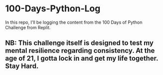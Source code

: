 # 100-Days-Python-Log
In this repo, I'll be logging the content from the 100 Days of Python Challenge from Replit.

## NB: This challenge itself is designed to test my mental resilience regarding consistency. At the age of 21, I gotta lock in and get my life together. Stay Hard.
